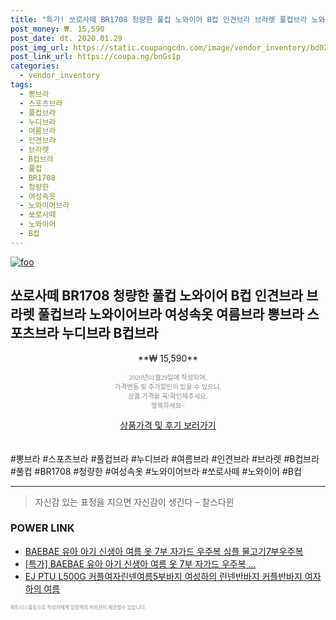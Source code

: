 ```yaml
--- 
title: "특가! 쏘로사떼 BR1708 청량한 풀컵 노와이어 B컵 인견브라 브라렛 풀컵브라 노와이어브라 여성속옷 여름브라 뽕브라 스포츠브라 누디브라..." 
post_money: ₩. 15,590 
post_date: dt. 2020.01.29 
post_img_url: https://static.coupangcdn.com/image/vendor_inventory/bd02/326fd675e96986d8832e384d2fde5412e8550cfc83449fc387a940286867.jpg 
post_link_url: https://coupa.ng/bnGs1p 
categories: 
  - vendor_inventory 
tags: 
  - 뽕브라 
  - 스포츠브라 
  - 풀컵브라 
  - 누디브라 
  - 여름브라 
  - 인견브라 
  - 브라렛 
  - B컵브라 
  - 풀컵 
  - BR1708 
  - 청량한 
  - 여성속옷 
  - 노와이어브라 
  - 쏘로사떼 
  - 노와이어 
  - B컵 
--- 
```

[![foo](https://static.coupangcdn.com/image/vendor_inventory/bd02/326fd675e96986d8832e384d2fde5412e8550cfc83449fc387a940286867.jpg)](https://coupa.ng/bnGs1p) 

## 쏘로사떼 BR1708 청량한 풀컵 노와이어 B컵 인견브라 브라렛 풀컵브라 노와이어브라 여성속옷 여름브라 뽕브라 스포츠브라 누디브라 B컵브라 
<p style="text-align: center;">**₩ 15,590**</p> 
<p style="text-align: center;"><span style="color: #898c8f; font-family: Georgia,Times,serif; font-size: 0.75em;">2020년01월29일에 작성되어, <br>가격변동 및 추가할인이 있을 수 있으니,<br> 상품 가격을 꼭!확인해주세요.<br>행복하세요~</span> 
</p>	 
<div markdown="0" style="text-align: center;"><a href="https://coupa.ng/bnGs1p" class="btn btn--success">상품가격 및 후기 보러가기</a></div> 
<br><br> 
  #뽕브라 #스포츠브라 #풀컵브라 #누디브라 #여름브라 #인견브라 #브라렛 #B컵브라 #풀컵 #BR1708 #청량한 #여성속옷 #노와이어브라 #쏘로사떼 #노와이어 #B컵 
<hr> 

> 자신감 있는 표정을 지으면 자신감이 생긴다 – 찰스다윈 


### POWER LINK

* <a href="https://blog.naver.com/fasyy4321/221787653095" target="_blank">BAEBAE 유아 아기 신생아 여름 옷 7부 자가드 우주복 심플 물고기7부우주복</a>
* <a href="https://blog.naver.com/sakai111/221788912270" target="_blank">[특가] BAEBAE 유아 아기 신생아 여름 옷 7부 자가드 우주복 ...</a>
* <a href="https://blog.naver.com/sakai111/221776877018" target="_blank">EJ PTU L500G 커플여자린넨여름5부바지 여성하의 린넨반바지 커플반바지 여자하의 여름</a>

<span style="color: #898c8f; font-family: Georgia,Times,serif; font-size: 0.55em;">파트너스활동으로 작성자에게 일정액의 커미션이 제공될수 있습니다.</span> 
